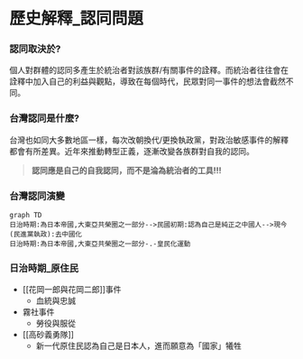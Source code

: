 # 歷史解釋_認同問題

### 認同取決於?
個人對群體的認同多產生於統治者對該族群/有關事件的詮釋。而統治者往往會在詮釋中加入自己的利益與觀點，導致在每個時代，民眾對同一事件的想法會截然不同。
### 台灣認同是什麼?
台灣也如同大多數地區一樣，每次改朝換代/更換執政黨，對政治敏感事件的解釋都會有所差異。近年來推動轉型正義，逐漸改變各族群對自我的認同。
>**認同應是自己的自我認同，而不是淪為統治者的工具!!!**
### 台灣認同演變
```mermaid
graph TD
日治時期:為日本帝國,大東亞共榮圈之一部分-->民國初期:認為自己是純正之中國人-->現今(民進黨執政):去中國化
日治時期:為日本帝國,大東亞共榮圈之一部分-.-皇民化運動
```
### 日治時期_原住民
- [[花岡一郎與花岡二郎]]事件
	- 血統與忠誠
- 霧社事件
	- 勞役與服從
- [[高砂義勇隊]]
	- 新一代原住民認為自己是日本人，進而願意為「國家」犧牲